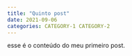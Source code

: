 ```yaml
---
title: "Quinto post"
date: 2021-09-06
categories: CATEGORY-1 CATEGORY-2
---
```

esse é o conteúdo do meu primeiro post.
